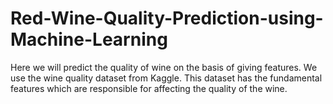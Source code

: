 # Red-Wine-Quality-Prediction-using-Machine-Learning
Here we will predict the quality of wine on the basis of giving features. We use the wine quality dataset from Kaggle. This dataset has the fundamental features which are responsible for affecting the quality of the wine.
